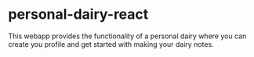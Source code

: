 # personal-dairy-react
This webapp provides the functionality of a personal dairy where you can create you profile and get started with making your dairy notes.
